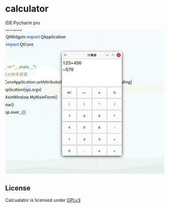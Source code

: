 # calculator

IDE:Pycharm pro

![Screenshot_20220910_104615](./Screenshot_20220910_104615.png)

## License

Calcualator is licensed under [GPLv3](https://github.com/linuxdeepin/dde-file-manager/blob/master/LICENSE)
